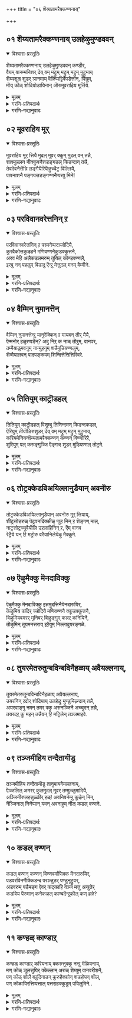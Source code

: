 +++
title = "०६ शॆय्यतामरैक्कण्णनाय्"

+++


## ०१ शॆय्यतामरैक्कण्णनाय् उलहेऴुमुण्डववन्
<details open><summary>विश्वास-प्रस्तुतिः</summary>

शॆय्यतामरैक्कण्णनाय् उलहेऴुमुण्डववन् कण्डीर्,  
वैयम् वानम्मनिशर् दॆय् वम् मट्रुम् मट्रुम् मट्रुम् मुट्रुमाय्  
शॆय्यशूळ् शुडर् ञानमाय् वॆळिप्पट्टिवैपडैत्तान्, पिन्नुम्,  
मॊय् कॊळ् शोदियोडायिनान् ऒरुमूवराहिय मूर्त्तिये.
</details>

<details><summary>मूलम्</summary>

शॆय्यतामरैक्कण्णनाय् उलहेऴुमुण्डववन् कण्डीर्,  
वैयम् वानम्मनिशर् दॆय् वम् मट्रुम् मट्रुम् मट्रुम् मुट्रुमाय्  
शॆय्यशूळ् शुडर् ञानमाय् वॆळिप्पट्टिवैपडैत्तान्, पिन्नुम्,  
मॊय् कॊळ् शोदियोडायिनान् ऒरुमूवराहिय मूर्त्तिये.
</details>

<details><summary>गरणि-प्रतिपदार्थः</summary>

शॆय्यतामरै कण्णन् आय् = कॆन्दावरॆयन्तॆ \(विशालवू आकर्षकवू आद\) कण्णुगळुळ्ळवनागि, उलहु एऴुम् = एळु लोकगळन्नू, उण्ड = कबळिसिद \(नुङ्गिद\), अवन् = अवनु, कण्डीर् = कण्डिरा, वैयम् = भूमियू, वानम् = मेलणलोकगळू, मनिशर् = मनुष्यरु, दॆय् वम् = देवतॆगळु, मट्रुम् = इतर, मट्रुम् = इतर, मट्रुम् = इन्नू इतर वस्तुगळू, मुट्रुम् = ऎल्लवू, आय् = आगि, शॆय्य = दिव्यवाद, शूऴ् = ऎल्लॆल्लू व्यापिसिरुव, शुडर् = तेजोमयवाद, ञानम् = ज्ञानवू आय् = आगि, वॆळिपट्टु = हॊरगिट्टु \(प्रकटिसि\), इवै = इवुगळन्नु, पडैत्तान् = पडॆदनु \(सृष्टिसिदनु\), पिन्नुम् = आ बळिक, मॊय् कॊळ् = विलक्षण समर्थवाद, शोदियोडु = तेजोस्वरूपदिन्द, आयिनान् = आगिरुववनु \(भगवन्तनु\), ऒरु = साटियिल्लद, मूवर् = मूरु मन्दि, आहिय = आद, मूर् त्तीये = मूर्त्तिये.
</details>

<details><summary>गरणि-गद्यानुवादः</summary>

कॆन्दावरॆयन्तॆ आकर्षकवू विशालवू आद कण्णुगळुळ्ळवनागि, एळु लोकगळन्नू नुङ्गिद अवनु, भूमियू मेलणलोकगळु मनुष्यरू देवतॆगळु मत्तु इतर इतर इन्नितरवस्तुगळॆल्लवू आगि, ऎल्लॆल्लू व्यापिसिरुव तेजोमयवाद दिव्यवाद ज्ञानवू आगि, प्रकटगॊण्डु, इवुगळन्नु सृष्टिसिदनु. आ बळिक विलक्षणवाद समर्थवाद तेजोस्वरूपदिन्द साटियिल्लद मूवरू आगिरुव मूर्तिये अवनु कण्डिरा\! 

भगवन्तनु तेजोमयमूर्तियागि, तन्नष्टक्कॆ तानु परमपददल्लि निर्लिप्तनागिरबारदे? ई जगत्संसारवन्नु अवनेकॆकट्टिकॊळ्ळबेकु? ताने नानारूपगळागि, वस्तुगळागि, बरिदु, नानाबगॆय कर्मगळल्लिळिदु, अवुगळनिर्वहणॆय भारवन्नु हॊरुवुदादरू एकॆ? सङ्कल्पमात्रदिन्दले इदॆल्लवन्नू साधिसिकॊळ्ळबल्ल अवने मत्तॆ मूरुरूपगळागि ऒडॆदु निन्तिरुवुदादरू एकॆ? – इदन्ने भगवन्तन विचित्र लीलाविनोद ऎन्नुवुदु\! ऎल्लवन्नू सृष्टिसि, नडॆसुत्ता, साक्षीभूतनागि नोडुत्ता, ऎल्लवन्नू ऒन्दु समयदल्लि ताने नुङ्गि, आ बळिकलू अदन्नु रक्षिसुवुदु\! ऎन्थ सौलभ्यगुण भगवन्तनदु\! 

“वैयम् वानम् मनिशर् दॆय् वम् मट्रुम् मट्रुम् मट्रुम् मुट्रुम् आय्” – सृष्टियल्लि कण्डु बरुव ऎल्ला वस्तुगळन्नू सङ्ग्रहवागि सूचिसुव मातु. ’वैयम्’, ऎन्दरॆ भूमि ’वानम्’ ऎन्दरॆ आकाश. इवॆरडर नडुवॆ इरुवुदु नीरु, गाळि, तेजस्सु – ऒट्टारॆ, भगवन्तनु पञ्चभूतगळन्नु सृष्टिसिदनु. आ पञ्चभूतगळु अवने. ’मनिशर्’ ऎन्दरॆ मनुष्यरु, ’दॆय् वम्’ ऎम्बुदरल्लि देवतॆगळु मत्तु अवरल्लिरुव नाना पङ्गडगळु – यक्षरु, सिद्धरु, साध्यरु, गन्धर्वरु, किन्नररु, किम्पुरुषरु – इत्यादिगळु ऎल्लरू मेलणलोकवासिगळु. ’मट्रुम्, मट्रुम्, मट्रुम्’ ऎन्दु मत्तॆ मत्तॆ हेळिदुदक्कॆ – भगवन्तनु मेल्मट्टद जन्तुगळु, कॆळमट्टद जन्तुगळु, मत्तु मर, बॆट्ट मुन्ताद अचेतन वस्तुगळु ऎन्दर्थवागुत्तदॆ. चेतन वस्तुगळल्लि मनुष्यनुइतर वस्तुगळिगिन्तलू भिन्ननु. अवनिगॆ मनस्सु, बुद्धि, विवेचनाशक्तिगळिवॆ. जन्तुगळल्लि मेल्मट्टदवु प्राणिगळु. कालुगळिन्द सञ्चरिसबल्लवु. कॆळमट्टदवु ऎदॆयिन्द त्वळतक्कवु, हाराडतक्कवु, भूचरगळु जलचरगळु, क्रिमिकीटादिगळु, इरुवॆ मुन्तादवु, अणुजीविगळु इत्यादिगळु इवॆल्लवन्नू ऒट्टागि, ’चेतन’ वस्तुगळु ऎन्नुत्तारॆ. सञ्चरिसदन्तॆ, ऒन्दु कडॆ निलुकडॆयागि निन्तिरुव मर, बॆट्ट मुन्ताअवु ’अचेतन’ वस्तुगळु. भगवन्तन सृष्टियन्नु कॆलवु मातुगळिन्द विवरिसुवुदु ऒन्दु हुच्चुतनवे\! नोडि, अरितू आश्चर्यपडतक्कद्दु –पाठकलियतक्कद्दु अदु\! ऎल्लवू भगवन्तन रूपगळे. अवुगळॆल्लदर अन्तर्यामियागि इद्दुकॊण्डु, भगवन्तनु ऎल्लवन्नू निर्वहिसुत्तानॆ. एनु विचित्र\! एनाश्चर्य\! 

“ऒरुमूवराहियमूर् त्तिये” – तानॊब्बने हेगॆ लॆक्कविल्लदष्टु रूपगळागि ऒडॆदु ’सृष्टि’ ऎनिसिकॊण्डनो हागॆये ताने साटियिल्लद मूरु रूपगळागि अवुगळ निर्वहणॆगॆ निन्तिद्दानॆ. ’ब्रह्म’नागि सृष्टिकार्यवन्नु नडॆसुवुदक्कॆ, ’विष्णु’वागि सृष्टिय ऎल्लवन्नू रक्षिसुवुदक्कॆ मत्तु ’रुद्र’नागि कडॆगॆ ऎल्लवन्नू लयगॊळिसुवुदक्कॆ. 

आळ्वाररु हेळुत्तारॆ- लयकाल बन्दाग, भगवन्तनु सर्वनाशवागुवुदन्नु तप्पिसि, तानु सर्वरक्षकनॆम्बुदक्कॆ तक्कन्तॆ ऎल्ला लोकगळन्नू, ऒम्मॆलॆ नुङ्गि, अवुगळन्नु बीजरूपदल्लि तन्न हॊट्टॆयल्लि अडगिसिट्टुकॊण्डु, कापाडुत्तानॆ, मत्तॆ सृष्टि समय बन्दाग, तन्न सङ्कल्पमात्रदिन्दले अवॆल्लवन्नू हॊरहाकुत्तानॆ. स्वयञ्ज्ञानानन्द स्वरूपनागि, परमतेजोमूर्तियागि, परमपददल्लि नॆलसिद्दरू सह, ताने ऎल्ला लोकगळू, पञ्चभूतगळू, मानवरू, देवतॆगळू, प्राणिगळू, बगॆबगॆय जीवजन्तुगळु आगि, ऎल्ला बगॆय अचेतन वस्तुगळु आगि प्रकटगॊळ्ळुत्तानॆ. मत्तु ताने साटियिल्लद ’मूवरु आगि’ ऎन्दरॆ ब्रह्म, विष्णु, रुद्ररागि, सृष्टि, स्थिति, लय कार्यगळन्नु हञ्चिकॊण्डु ऎल्लवन्नूनिर्वहिसुत्तानॆ. जनरे\! सर्वसमर्थनू, सर्वरक्षकनू, सर्वव्यापियू, सर्वङ्गनू, सत्यज्ञानानन्दस्वरूपियू, परमतेजोमूर्तियू आद भगवन्तनन्नु कण्डुकॊळ्ळि.
</details>



## ०२ मूवराहिय मूर्
<details open><summary>विश्वास-प्रस्तुतिः</summary>

मूवराहिय मूर् त्तियै मुदल् मूवर् क्कूम् मुदल् वन् तन्नै,  
शावमुळ्लन नीक्कुवनैत्तडङ्गडल् किडन्दान् तन्नै,  
तेवदेवनैत्तॆन्नि लङ्गैयॆरियॆऴुच्चॆट्र विल्लियै,   
पावनाशनै पङ्गयत्तडङ्गण्णनैप्परवु मिने\!
</details>

<details><summary>मूलम्</summary>

मूवराहिय मूर् त्तियै मुदल् मूवर् क्कूम् मुदल् वन् तन्नै,  
शावमुळ्लन नीक्कुवनैत्तडङ्गडल् किडन्दान् तन्नै,  
तेवदेवनैत्तॆन्नि लङ्गैयॆरियॆऴुच्चॆट्र विल्लियै,   
पावनाशनै पङ्गयत्तडङ्गण्णनैप्परवु मिने\!
</details>

<details><summary>गरणि-प्रतिपदार्थः</summary>

मूवर् आहिय = मूरु रूपगळु आगिरुव, मूर् त्ति यै = ऒन्दे मूर्तियन्नु, मुदल् मूवर् क्कुम् = मॊदल मूरु मूर्तिगळिगू, मुदल् वन् तन्नै = आदियागिरुववन्नु \(ऒडॆयनागिरुववनन्नु\), शावम् = शाप, उळ्ळन = उण्टादुवन्नु, नीक्कुवनै = नीगिसुववनन्नु, तडम् कडल् = विस्तारवाद कडलल्लि, किडन्दान् तन्नै = पवडिसिरुववनन्नु, देवदेवनै = देवदेवनन्नु, तॆन् इलङ्गै = सुन्दरवाद लङ्कापट्टणदल्लि, ऎरि ऎऴु = उरि ऎद्दु ज्वलिसुवन्तॆ, शॆट्र = नाशपडिसिद, विल्लियै = बिल्लुगारनन्नु, पावनाशनै = पापवन्नॆल्ला नाशगॊळिसुववनन्नु, पङ्गयम् = पङ्कजदन्तॆ, तड कण्णनै = विशालवाद कण्णुगळुळ्ळवनन्नु, परवु मिने = सुतिसिरि \(हाडिरि\). 
</details>

<details><summary>गरणि-गद्यानुवादः</summary>

मूरु रूपगळु आगिरुव एकमूर्तियन्नु, मॊदल मूरु मूर्तिगळिगूआदि \(ऒडॆय\)यादवनन्नु, उण्टाद शापवन्नु नीगिसुववनन्नु, विस्तारवाद कडलल्लि पवडिसिरुववनन्नु, देवदेवनन्नु, सुन्दरवाद लङ्कापट्टणदल्लि उरि ऎद्दु ज्वलिसुवन्तॆ नाशपडिसिद बिल्लुगारनन्नु, पापगळन्नु नाशपडिसुववनन्नु, पङ्कजदन्तॆ विशालवाद कण्णुगळुळ्ळवनन्नु स्तुतिसिरि \(हाडिरि\). 

भगवन्तन ’पर, विभव, व्यूह, अर्चा, अन्तर्यामि’त्वगळल्लि कॆलवन्नु इल्लि स्मरिसिकॊळ्ळलागुत्तदॆ. 

’मूवराहिय मूर् त्तियै” – सृष्टि, स्थिति, मत्तु लय कार्यगळन्नु निर्वहिसुवुदक्कागि, ब्रह्म, विष्णु, रुद्ररागि रूपगॊण्डवनु ऒब्बने – सर्वेश्वर. 

“मुदल् मूवर् क्कूम् मुदल् वन्” – मेलॆ हेळिद त्रिमूर्तिगळिगू आदियागि, अवर स्थितिगॆ कारणनूअवनॊब्बने अवर स्वामियू अवने.

“शावमुळ्ळन नीक्कुवनै” – त्रिमूर्तिगळल्लि शिवनिगॆ बन्द ब्रह्महत्या शापवन्नु नीगिसिदवनू अवने – सर्वशक्तनादवनु. 

“तडङ्गडल्किडन्दानै” – विस्तारवाद पाल्गडलल्लि निर्लिप्तनागि पवडिसि, योगनिद्दॆयल्लिरुववनू, मेलण लोकदवरॆल्लरू समीपिसि स्तुतिसि, पूजिसि, प्रार्थिसिकॊळ्ळुवन्थ ’देवदेवनू’ अवने. 

“तॆन्निलङ्गै यॆरियॆऴुच्चॆट्रविल्लियै” – सुन्दरवाद लङ्कापट्टणवन्नु सर्वनाशगॊळिसिद, सामान्यमानवनागि अवतरिसिद अप्रतिम बिल्लुगारनाद श्रीरामनू अवने. 

आळ्वाररु हेळुत्तारॆ- जनरे, भगवन्तनॊब्बने. अवनु सर्वेश्वर. ऎल्लक्कू आदि, कारणनु. ब्रह्म, विष्णु, रुद्ररॆम्ब त्रिमूर्तिगळागि रूपगॊण्डवनु अवने. विस्तारवाद पाल्गडलल्लि शेषशयननागि पवडिसि योगनिद्दॆयल्लिरुववनू, देवतॆगळॆल्लर ऒडॆयनू अवने. श्रीरामनागि अवतरिसि, सुन्दरवाद लङ्कापट्टणवन्नु सुट्टुभस्ममाडिद साटियिल्लद बिल्लुगारनू अवने. विशालवू आकर्षकवू आद कण्णुगळुळ्ळ दिव्यसुन्दरनू, ऎल्लर पापगळन्नू नाशपडिसुववनू, सर्वशक्तनू, सर्वरक्षकनू आद अवनन्नु सदा स्तुतिसि, भजिसिरि.
</details>



## ०३ परविवानवरेत्तनिन् ऱ
<details open><summary>विश्वास-प्रस्तुतिः</summary>

परविवानवरेत्तनिन् ऱ परमनैप्परञ्जोदियै,  
कुरवैकोत्तकुऴहनै मणिवण्णनैकुडक्कुत्तनै,  
अरव मेऱि अलैकडलमरुम् तुयिल् कॊण्डवण्णलै,  
इरवु नन् पहलुम् विडादु ऎन्ऱु मेत्तुदल् मनम् वैम्मीने.
</details>

<details><summary>मूलम्</summary>

परविवानवरेत्तनिन् ऱ परमनैप्परञ्जोदियै,  
कुरवैकोत्तकुऴहनै मणिवण्णनैकुडक्कुत्तनै,  
अरव मेऱि अलैकडलमरुम् तुयिल् कॊण्डवण्णलै,  
इरवु नन् पहलुम् विडादु ऎन्ऱु मेत्तुदल् मनम् वैम्मीने.
</details>

<details><summary>गरणि-प्रतिपदार्थः</summary>

परवि = विस्तारवागि \(हरडिकॊण्डु\) वानवर् = देवतॆगळु, एत्त = स्तुतिसुवन्तॆ, निन् ऱ = सिद्धवागिरुव, परमनै = परमपुरुषनन्नु \(परात्परनन्नु\), परंशोदियै = परञ्ज्योतिस्वरूपियन्नु, कुरवैकोत्त = रासक्रीडॆयन्नाडिद, कुऴहनै = रसिकनन्नु \(दिव्यसुन्दरनन्नु\) मणिवण्णनै = \(दिव्यवाद\) नीलमणिय बण्णदवनन्नु, कुडक्कुत्तनै = कॊडद कुणितवाडुववनन्नु, अरवम् एऱि = सर्पवन्नेरि, अलै कडल् = अलॆगळिन्द तुम्बिद कडलल्लि, अमरुम् = \(अदक्कॆ\) हॊन्दिकॊण्डिरुवन्तॆ, तुयिल् कॊण्ड = पवडिसिरुव, अण्णलै = स्वामियन्नु, इरवुम् = रात्रियूनल् पहलुम् = ऒळ्ळॆय हगलल्लू, विडादु = बिडदन्तॆ \(यावागलू\), एत्तुदल् = स्तुतिसुवुदरल्लि, मनम् वैम्मिने = मनस्सन्निडि. 
</details>

<details><summary>गरणि-गद्यानुवादः</summary>

सुत्तमुत्तलू हरडिकॊण्डु देवतॆगळु स्तुतिसुवन्तॆ सिद्धवागिरुव परमपुरुषनन्नु, परञ्ज्योति स्वरूपियन्नु, रासक्रीडॆयन्नाडिद दिव्यसुन्दरनन्नु, नीलमणिय बण्णदवनन्नु, कॊडद कुणितवाडुववनन्नु, सर्पवन्नेरि अलॆगळिन्द तुम्बिद कडलल्लि अदक्कॆ हॊन्दिकॊण्डिरुवन्तॆ पवडिसुव स्वामियन्नु, हगलू रात्रियू चॆन्नागि बिडदन्तॆ यावागलू स्तुतिसुवुदरल्लि मनस्सन्निडि. 

हिन्दिन पाशुरद विषयवन्ने इल्लियू मुन्दुवरिसलागिदॆ. 

“परवि वानवरेत्त निन् ऱपरमनै” – देवतॆगळॆल्लरू ऒट्टुगूडि, भगवन्तनल्लि तम्म कष्टसङ्कटगळन्नु हेळिकॊण्डु, तम्मन्नु रक्षिसुवन्तॆ बेडुवन्थ परमपुरुषनु. अवने परमपददल्लि ’परञ्ज्योति’ स्वरूपियागि सर्वरक्षकनागिरुववनु. 

“कुरवै कोत्त कुऴहनै” – भगवन्तनु श्रीकृष्णनागि अवतरिसि, तन्न इम्पाद कॊळलनाददिन्द ऎल्लरन्नू आकर्षिसिदनष्टॆ. अवन अप्रतिमसौन्दर्यक्कॆ \(आकर्षणॆगॆ\) मारुहोगि, गोवळयुवतियरु ऒन्दु बॆळदिङ्गळ रात्रि तम्म तम्म मनॆगळिन्दहॊरटु श्रीकृष्णनॊडनॆ कलॆतु, रात्रियन्नुआनन्ददिन्द कळॆदरु. अन्दु नडॆद वैचित्र्यवेनॆन्दरॆ, ऒब्बॊब्ब गॊल्लतिय मग्गुलल्लू ऒब्बॊब्ब कृष्णनिरुत्ता, नॆरॆद ऎल्लरिगू प्रत्येकवागियू ऒट्टागियू आनन्दपडिसिद्दु. 

“कुडक्कूत्तनै” – भगवन्तनु श्रीकृष्णनागि नन्दगोकुलदल्लि बॆळॆयुत्तिद्दाग, अत्यन्त कठिणवाद कॊडद कुणितवन्नु, अत्यन्त चातुर्यदिन्द आडि ऎल्लरन्नू सन्तोषपडिसिदनु. 

“अरवम् मेल्.....................अण्णलै” – शेषशयननागि, पाल्गडलल्लि पवडिसि योगनिद्दॆयल्लिरुव श्रीमन्नारायणनु. 

आळ्वाररु हेळुत्तारॆ- जनरे, भगवन्तन सुत्तलू देवतॆगळु ऒट्टुगूडि स्तुतिसुत्तारॆ. अवने परञ्ज्योतिस्वरूपि. अवने श्रीकृष्णनागि अवतरिसि आश्चर्याद्भुतकार्यगळन्नु नडॆसिदनु. गोपियरॊडनॆ कलॆतु रासक्रीडॆयन्नाडिअवरन्नु आनन्दपडिसिदनु. पाल्गडलल्लि शेषशयननागि योगनिद्दॆयल्लिरुववनू अवने. आ स्वामियन्नु हगलु रात्रि ऎन्नदॆ, ऎडॆबिडदन्तॆ, यावागलू स्तुतिसुत्ता, अवनल्लि मनस्सन्निडि, इदरिन्द निम्म उद्धारवागुत्तदॆ.
</details>



## ०४ वैम्मिन् नुमानत्तॆन्
<details open><summary>विश्वास-प्रस्तुतिः</summary>

वैम्मिन् नुमानत्तॆन्ऱु यानुरैक्किन् ऱ मायवन् तीर् मैयै,  
ऎम्मनोर् हळुरप्पडॆन्? अदु निऱ् क नाळ् तॊऱुम्, वानवर्,  
तम्मैयाळुमवनुम् नान्मुहनुम् शडैमुडियण्णलुम्,  
शॆम्मैयालवन् पादपङ्कयम् शिन्दित्तेत्तित्तिरिवरे.
</details>

<details><summary>मूलम्</summary>

वैम्मिन् नुमानत्तॆन्ऱु यानुरैक्किन् ऱ मायवन् तीर् मैयै,  
ऎम्मनोर् हळुरप्पडॆन्? अदु निऱ् क नाळ् तॊऱुम्, वानवर्,  
तम्मैयाळुमवनुम् नान्मुहनुम् शडैमुडियण्णलुम्,  
शॆम्मैयालवन् पादपङ्कयम् शिन्दित्तेत्तित्तिरिवरे.
</details>

<details><summary>गरणि-प्रतिपदार्थः</summary>

वैम्मिन् = इरिसिरि, नुम् मनत्तु = निम्म मनस्सन्नु, ऎन्ऱु= ऎन्दु, यान् = नानु, उरैक्किन् ऱ = हेळुव, मायवन् = आश्चर्यकारिय, शीर् मैयै = सद्गुणगळन्नु, ऎम्म नोर् हळ् = नन्नन्थवरु, उरैप्पदु = हेळुवुदु, ऎन् = एनु? \(इन्नेनु\), अदु निऱ् क = अदु हागिरलि, नाळ् दॊऱुम् = ऎडॆबिडदन्तॆ \(अनुदिनवू\), वानवर् = देवतॆगळु, \(नित्यसूरिगळु\), तम्मैयाळुम् अवनुम् = तम्मन्नाळुववनू, \(वानवर् तम्मै = देवतॆगळन्नु, नित्यसूरिगळन्नु\) आळुमवनुम् = आळुववनू, ऒडॆयनू\), नान् मुहनू = नाल्मुखनू, शडैमुडि अण्णलुम् = जडॆयन्नु धरिसिरुव देवनू, शॆम्मैयाल् = क्रमवागि \(पद्धतिय प्रकार्‍अ\), अवन् = अवन, पाद पङ्कयम् = पादपङ्कजवन्नु, शिन्दित्तु = चिन्तिसुत्ता, एत्ति = स्तुतिसुत्ता, तिरिवरे = \(मुख्य कॆलसवागि\) इट्टिरुववरे. 
</details>

<details><summary>गरणि-गद्यानुवादः</summary>

’निम्म मनस्सन्नु इरिसिरि’ ऎन्दु नानु हेळुव आश्चर्यकारिय सद्गुणगळन्नु नन्नन्थवरु हेळुवुदु एनु हॆच्चु? अदु हागिरलि. अनुदिनवू देवतॆगळन्नाळुववनू, नाल्मुखनू, जडॆयन्नु धरिसिरुववनू पद्धतियन्तॆ अवन पाद पङ्कजवन्नु चिन्तिसुत्ता, स्तुतिसुत्ता, \(इरुवुदन्ने\) मुख्यकॆलसवन्नागि इट्टुकॊण्डिरुववरे. 

’निम्म मनस्सन्नु इरिसिरि’ ऎन्दु नानु हेळुव आश्चर्यकारिय सद्गुणगळन्नु नन्नन्थवरु हेळुवुदु एनु हॆच्चु? अदु हागिरलि. अनुदिनवू देवतॆगळन्नाळुववनू, नाल्मुखनू, जडॆयन्नु धरिसिरुववनू पद्धतियन्तॆ अवन पादपङ्कजवन्नु चिन्तिसुत्ता, स्तुतिसुत्ता, \(इरुवुदन्ने\) मुख्यकॆलसवन्नागि इट्टुकॊण्डिरुववरे. 

’वानवर् तम्मैयाळु मवम्’ – ऎन्दरॆ, देवतॆगळिगॆ ऒडॆय देवेन्द्र. 

’शडैमुडियण्णल्’ – ऎन्दरॆ, जटाधारियाद देवरु, शिवनु.

आळ्वाररु हेळुत्तारॆ- सर्वेश्वरनाद भगवन्तन कल्याणगुणगळन्नु कुरितु ऎडॆबिडदन्तॆ अनुदिनवू चिन्तिसुत्तिरि ऎन्दु नानु, नन्नन्थवनु, हेळुवुदरल्लि हॆच्चुगारिकॆयेनु? देवतॆगळ ऒडॆयनाद देवेन्द्रनू, चतुर्मुख ब्रह्मनू, जटाधारियाद शिवनू अवन पादपङ्कजगळन्नु ऎडॆबिडदन्तॆ अनुदिनवू चिन्तिसुत्तिरुवुदन्नु, स्तुतिसुत्तिरुवुदन्नु अवर कॆलसवन्नागि माडिकॊण्डिद्दारॆ, कण्डिरा\!
</details>



## ०५ तितियुम् काट्रॊडहल्
<details open><summary>विश्वास-प्रस्तुतिः</summary>

तितियुम् काट्रॊडहल् विशुम्बु तिणिन्दमण् किडन्दकडल्,  
ऎरियुम् तीयॊडिरुशुडर् दॆय् वम् मट्रुम् मट्रुम् मुट्रुमाय्,  
करियमेनियन्शॆय्यतामरैक्कण्णन् कण्णन् विण्णोरिऱै,  
शुरियुम् पल् करुङ्गुञ्जि ऎङ्गळ् शुडर् मुडियण्णल् तोट्रमे.
</details>

<details><summary>मूलम्</summary>

तितियुम् काट्रॊडहल् विशुम्बु तिणिन्दमण् किडन्दकडल्,  
ऎरियुम् तीयॊडिरुशुडर् दॆय् वम् मट्रुम् मट्रुम् मुट्रुमाय्,  
करियमेनियन्शॆय्यतामरैक्कण्णन् कण्णन् विण्णोरिऱै,  
शुरियुम् पल् करुङ्गुञ्जि ऎङ्गळ् शुडर् मुडियण्णल् तोट्रमे.
</details>

<details><summary>गरणि-प्रतिपदार्थः</summary>

तिरियुम् = अलॆदाडुव, काट्रोडु = गाळियू, अहल् = विस्तारवाद, विशुम्बु = आकाशवू, तिणिन्द = गडुसाद, मण्=भूमियू, किडन्द = ऒन्दॆडॆ इरुव, कडल् = कडलू, ऎरियुम् = ज्वलिसुव \(उरियुत्तिरुव\) तीयोडु = अग्नियू, इरु शुडर् = सूर्यचन्द्ररू, देय् वम् = देवतॆगळू, मट्रुम् =इन्नू इतररू \(मनुष्यरू\), मट्रुम् = इन्नू इतररू \(तिर्यक्, स्थावरगळू\), मुट्रुम् आय् = मत्तॆल्लवू आगिरुव, करिय मेनियन् = करिय रूपवुळ्ळवनू, शॆय्य तामरै कण्णन् = कॆन्दावरॆयन्तॆ कण्णुळ्ळवनू, कण्णन् = अत्याकर्षकनू \(श्रीकृष्णनामधारियू\), विण्णोर्= मेलणलोकदवर, इऱै = ऒडॆयनू, शुरियुम् = सुरुळिसुत्तिरुव, पल् = हलवारु, कुरुकुञ्जि = दॊड्ड कुरुळुगळ, ऎङ्गळ् = नम्म, शुडर् मुडि = हॊळॆहॊळॆयुव, किरीटवन्नु धरिसिरुव, अण्णल् = स्वामिय, तोट्रमे = सृष्टिये \(हिरिमॆये\), तोरिकॆये.
</details>

<details><summary>गरणि-गद्यानुवादः</summary>

सुळिदाडुव गाळियू, विस्तारवाद \(हरडिरुव\) आकाशवू, गडुसाद भूमियू, ऒन्दॆडॆ इरुव कडलू, उरियुव बॆङ्कियू, सूर्यचन्द्ररू, देवतॆगळू, इन्नितररू \(मानवरू\), तिर्यक् स्थावरादिगळू \(प्राणिगळू, मरबॆट्ट मुन्तादवू\), ऎल्लवू आगिरुव करियरूपवुळ्ळवनू, कॆन्दावरॆयन्तॆ कण्णुळ्ळवनू, अत्याकर्षकनू, मेलणलोकदवर ऒडॆयनू, सुरुळिसुत्तिरुव हलवारु दॊड्ड दॊड्ड कुरुळुगळ, हॊळॆहॊळॆयुव किरीटवन्नु धरिसिरुव, नम्म स्वामिय सृष्टिय तोरिकॆये. 

इल्लि भगवन्तन सृष्टिय हिरिमॆयन्नू, अवनु तोरिकॊळ्ळुव बगॆयन्नू हेळलागुत्तदॆ. 

आळ्वाररु हेळुत्तारॆ- जनरे, भगवन्तनु नमगॆ तोरिकॊळ्ळुव बगॆयन्नु काणिरि- गाळि, बॆङ्कि, नीरु, नॆल, बानु \(आकाश\)गळाद पञ्चभूतगळ रूपदल्लि अवनु ऎल्लॆल्लियू व्यापिसिद्दानॆ. सूर्यचन्द्ररू, देवतॆगळू, मानवरू, प्राणिगळू, क्रिमिकीटादिगळू, ऎल्ला अचेतन वस्तुगळु आगि अवनु ऎल्लॆल्लू तुम्बुकॊण्डिद्दानॆ. अवनादरो, करियदेहदवनु, कॆन्दावरॆय कण्णुळ्ळवनु. अत्याकर्षकसुन्दर. सॊबगिन उद्दनाद मुङ्गुरुळुगळिन्द शोभिसुववनु. हॊळॆयुव किरीटवुळ्ळवनु. परमपदवासिगळ ऒडॆयनु. हीगॆ अवनन्नु अवन भव्यसृष्टिय मूलकवे अवनन्नु काणबहुदु, कण्डिरा.
</details>



## ०६ तोट्रक्केडविअयिल्लानुडैयान् अवनॊरु
<details open><summary>विश्वास-प्रस्तुतिः</summary>

तोट्रक्केडविअयिल्लानुडैयान् अवनॊरु मूर् त्तियाय्,  
शीट्रत्तोडरुळ् पॆट्रवनदिक्कीऴ् प्पुह निन् ऱ शॆङ्गण् माल्,  
नाट्रत्तोट्रच्चुवैयॊलि उऱलाहिनिन् ऱ, ऎम् वानव  
रेट्रैये यन् ऱि मट्रॊरु वरैयानिलेयॆऴु मैक्कूमे.
</details>

<details><summary>मूलम्</summary>

तोट्रक्केडविअयिल्लानुडैयान् अवनॊरु मूर् त्तियाय्,  
शीट्रत्तोडरुळ् पॆट्रवनदिक्कीऴ् प्पुह निन् ऱ शॆङ्गण् माल्,  
नाट्रत्तोट्रच्चुवैयॊलि उऱलाहिनिन् ऱ, ऎम् वानव  
रेट्रैये यन् ऱि मट्रॊरु वरैयानिलेयॆऴु मैक्कूमे.
</details>

<details><summary>गरणि-प्रतिपदार्थः</summary>

तोट्रम् = हुट्टु, केडु = सावु, अवै = अवुगळन्नु, इल्लान् = इल्लदवनू, उडैयान् = \(अवन्नु\) उळ्ळवनू, अवन् = अवनु, ऒरु = साटियिल्लद, मूर् त्ति आय् = मूर्तियागिरुववनू, शीट्रत्तोडु = कडुकोपद जॊतॆयल्लि, अरुळ् पॆट्रवन् = कृपॆयन्नु पडॆदवनु, अडि कीऴ् = तिरुवडिय बळियल्लि, पुह = सेरलु, निन् ऱ = निन्तिरुव, शॆम् कण्माल् = कॆम्पनॆय कण्णुळ्ळ व्यामोहकारियु. नाट्रम् = गन्ध, तोट्रम् = रूप, शुवै = रस, ऒलि = शब्द, उऱल् = स्पर्श ऎम्ब, विषयगळु, आहि = आगि, निन् ऱ = इरुव, ऎम् वानवर् एट्रैयै = नम्म, देवतॆगळ ऒडॆयनन्नु, अन् ऱि = अल्लदॆ, मट्रु ऒरुवरै = बेरॆ यारॊब्बरन्नू, यान् = नानु, इलेन् = पडॆदिल्ल, ऎऱुमैक्कुमे = उज्जीवनक्कागि. 
</details>

<details><summary>गरणि-गद्यानुवादः</summary>

हुट्टुसावु ऎम्बवन्नु इल्लदवनू मत्तु उळ्ळवनू, साटियिल्लद ऒन्दु मूर्तियागिरुववनू, कडुकोपद जॊतॆयल्लि कृपॆयन्नु पडॆदवनु तिरुवडिगळ बळियल्लि सेरलु निन्तिरुववनू, कॆम्पनॆय कण्णुगळ व्यामोहकारियु गन्ध, रूप, रस, शब्द, स्पर्शगळॆम्ब विषयगळागिरुववनू, नम्मदेवतॆगळ ऒडॆयनू आगिरुववनन्नल्लदॆ नन्न उज्जीवनक्कागि बेरॊब्बरन्नुनानु पडॆदिल्ल. 

“तोट्रक्केडवैयिल्ला नुडैयान्” – भगवन्तनिगॆ हुट्टू इल्ल, सावू इल्ल. अवनु’अनादि’, ’अज’ मत्तु ’अनन्त’, ’अमर’ अवन ’पर’ स्वरूपवन्नु अदु तिळिसुत्तदॆ. आदरॆ, आश्रितरक्षणॆगागि, दुष्टशिक्षणक्कागि, धर्मसंरक्षणॆगागि, भूभारवन्निळिसुवुदक्कागि, अवनु अवतारगळन्नॆत्तुवाग, अवनिगॆ हुट्टू उण्टु. सावू उण्टु. ऎन्थ विचित्र\! 

“ऒरु मूर्त्ति” – सर्वेश्वरनाद अवनिगॆ बेरॆ यारॊब्बरूसरियू इल्ल, साटियू इल्ल. 

“शीट्रत्तोडरुळ्..............निन् ऱ शॆङ्गण् माल्” – इदु भगवन्तन नरसिंहावतारवन्नु सूचिसुत्तदॆ. तन्न भक्तनाद बालक प्रह्लादन विषयदल्लि करुणॆ, कृपॆगळन्नू, तन्न शत्रुवाद अवन तन्दॆ हिरण्यकशिपुविन बगॆगॆ कडुकोपवन्नू, कॆङ्गण्णन्नू तोरिसिद उग्रनरसिंहावतारिये भगवन्त. 

“नाट्रम्...............................निन् ऱ” – पञ्चेन्द्रियगळिगॆ विषयगळाद शब्द, स्पर्श, रूप, रस, गन्ध- इवुगळॆल्ल आगिरुववनू अवने.

आळ्वाररु हेळुत्तारॆ- अद्वितीयवाद ऒब्बने मूर्तियागि, हुट्टु सावु इल्लदवनादरू, देवदेवनादरू, तनगॆ आश्रितनाद बालक प्रह्लादनन्नु रक्षिसुवुदक्कागियू, शत्रुवाद हिरण्यकशिपुवन्नु शिक्षिसुवुदक्कागियू साटियिल्लद नरसिंहनागि अवतरिसिदवनू, शब्दादि विषयगळागि बॆळगुववनू, आद नम्म सर्वेश्वरनन्ने नन्न उज्जीवनक्कागि नानु आश्रयिसुवुदु. बेरॆ यारन्नू अल्ल.
</details>



## ०७ ऎऴुमैक्कु मॆनदाविक्कु
<details open><summary>विश्वास-प्रस्तुतिः</summary>

ऎऴुमैक्कु मॆनदाविक्कु इन्नमुदत्तिनैयॆनदारुयिर्,  
कॆऴुमिय कदिर् च्चोदियै मणिवण्णनै क्कूडक्कूत्तनै,  
विऴुमियवमरर् मुनिवर् विऴुङ्गुम् कन्नऱ् कनियिनै,  
तॊऴुमिन् तूयमनत्तराय् इऱैयुम् निल्लादुयरङ्गळे.
</details>

<details><summary>मूलम्</summary>

ऎऴुमैक्कु मॆनदाविक्कु इन्नमुदत्तिनैयॆनदारुयिर्,  
कॆऴुमिय कदिर् च्चोदियै मणिवण्णनै क्कूडक्कूत्तनै,  
विऴुमियवमरर् मुनिवर् विऴुङ्गुम् कन्नऱ् कनियिनै,  
तॊऴुमिन् तूयमनत्तराय् इऱैयुम् निल्लादुयरङ्गळे.
</details>

<details><summary>गरणि-प्रतिपदार्थः</summary>

ऎऴुमैक्कुम् = ऎल्ला स्थितिगळल्लू \(उज्जीवनगॊळ्ळुवुदक्कॆ\), ऎनदुआविक्कु = नन्न आत्मनिगॆ, इन् = इनिदाद, अमुदत्तिनै = अमृतस्वरूपियन्नु, ऎनदु = नन्न, आर् उयिर् = तुम्बुजीवदॊडनॆ, कॆऴुमिय = हॊन्दिकॊण्डिरुव, कदिर् शॊदियै = दिव्यज्योतियन्नु, मणिवण्णनै = नीलमणिय बण्णदवनन्नु, कुडक्कूत्तनै= कॊडद कुणितवाडुववनन्नु, विऴुमिय = श्रेष्ठराद, अमरर् = देवतॆगळिन्दलू, मुनिवर् = महर्षिगळिन्दलू, विऴुङ्गम् = उण्डु आनन्दिसुव, कन्नल् कनियै = कल्लुसक्करॆयन्नू हण्णन्नू, तॊऴुमिन् = पूजिसि, तूयमनत्तराय् = परिशुद्धमनदवरागि, इऱैयुम् = ऎळ्ळष्टू निल्ला = निल्लवु \(उळियवु\), तुयरङ्गळे = दुःखसङ्कटगळे. 
</details>

<details><summary>गरणि-गद्यानुवादः</summary>

\(उज्जीवनगॊळ्ळुवुदक्कॆ\) ऎल्ला स्थितिगळल्लू, नन्न आत्मनिगॆ इनिदाद अमृतस्वरूपियन्नु, नन्न तुम्बुजीवदॊडनॆ हॊन्दिकॊण्डिरुव दिव्यज्योतियन्नु, नीलमणिवण्णनन्नु, कॊडद कुणितद चतुरनन्नु, श्रेष्ठराद देवतॆगळिन्दलू महर्षिगळिन्दलू उण्डु \(अनुभविसि\) आनन्दिसुव कल्लुसक्करॆयन्नु हण्णन्नु शुद्धमनदवरागि पूजिसि, दुःखसङ्कटगळु ऎळ्ळष्टू उळियुवुदिल्ल. 

आळ्वाररु हेळुत्तारॆ- जनरु तम्म सांसारिक दुःखसङ्कटगळन्नु नीगिसिकॊळ्ळुवुदक्कागि, जीवनदल्लि उज्जीवनपडॆयुवुदक्कागि, अमृतदन्तॆ मधुरवाद, नीलमणियन्तॆ आकर्षकवाद, अत्यन्त चतुरनाद, देवतॆगळू महर्षिगळू अनुभविसि आनन्दिसुव कल्लुसक्करॆयन्तॆयू, मागिद ऒळ्ळॆय हण्णिनन्तॆयू स्वादुवाद, देवदेवनाद, सर्वेश्वरनन्नु शुद्धवाद मनदिन्द आश्रयिसि, भजिसबेकु.
</details>



## ०८ तुयरमेतरुतुन्बविन्बविनैहळाय् अवैयल्लनाय्,
<details open><summary>विश्वास-प्रस्तुतिः</summary>

तुयरमेतरुतुन्बविन्बविनैहळाय् अवैयल्लनाय्,  
उयरनिन् ऱदोर् शोदियाय् उलहेऴु मुण्डुमिऴ्न्दान् तन्नै,  
अयरवाङ्गु नमन् तमर् क्कु अरुनञ्जिनै अच्चुदन् तन्नै,  
तयरदऱ् कु महन् तन्नैयन् ऱि मट्रिलेन् तञ्जमाहवे.
</details>

<details><summary>मूलम्</summary>

तुयरमेतरुतुन्बविन्बविनैहळाय् अवैयल्लनाय्,  
उयरनिन् ऱदोर् शोदियाय् उलहेऴु मुण्डुमिऴ्न्दान् तन्नै,  
अयरवाङ्गु नमन् तमर् क्कु अरुनञ्जिनै अच्चुदन् तन्नै,  
तयरदऱ् कु महन् तन्नैयन् ऱि मट्रिलेन् तञ्जमाहवे.
</details>

<details><summary>गरणि-प्रतिपदार्थः</summary>

तुयरमे तरु = दुःखवन्ने उण्टुमाडुव \(परितापवन्नु तरुव\), तुन्बम् इन् बम् विनैहळ् आय् = दुःखवन्नू, सन्तोषवन्नु कॊडुव कर्मगळागि \(कर्मगळ निर्वाहकनागि\), अवै = अवै, अल्लन् = अल्लदवनु, आय् = आगि, उयर् निन् ऱदु= अत्युन्नतवागिरुवुदाद, ओर् = साटियिल्लद, शोदि आय् = परञ्ज्योतियागि, उलहुएऴुम् उण्डवनू, उगुळिदवनू, \(आदवनन्नु\), अयर = सॊरगुवुदन्नू, मरॆवन्नू, वाङ्गुम् = निवारिसुव, नमन् तमर् क्कू = यमभटरिगॆ, अरु नञ्जिनै = तीक्ष्णवाद विषदन्तॆ इरुववनन्नु, अच्चुदन् तन्नै = अच्युतनन्नु, तयरद ऱ् कु = दशरथनिगॆ, महन् तन्नै = मगनादवनन्नु, अन् ऱि = अल्लदॆ, मट्रु = बेरॊब्बरन्नु, इलेन् = इल्लवागिद्देनॆ, तञ्जम् आहवे = शरण्यनागिये. 
</details>

<details><summary>गरणि-गद्यानुवादः</summary>

दुःखवन्ने उण्टुमाडुव \(परितापवन्नु तरुव\) दुःखवन्नू सन्तोषवन्नू कॊडुव कर्मगळागि \(कर्मनिर्वाहकनागि\)यू, अवुगळल्लदवनागियू, अत्युन्नतवाद साटियिल्लद परञ्ज्योतियागियू, एळु लोकगळन्नूउण्डु उगुळिदवनागियू, सॊरगन्नू मरॆवन्नू निवारिसुव यमभटरिगॆ तीक्ष्णवाद विषदन्तॆ इरुववनन्नू अच्युतनन्नू, दशरथन मगनन्नूअल्लदॆ बेरॆ यारन्नू शरण्यनागि भाविसुवुदिल्ल. 

’तुयरमे तरु तुन्बविन्ब विनैहळ् आय्” – ’तुन्ब विनै’ ऎन्दरॆ, दुःखवन्नु तरुव पापकर्मगळु. ’इनै विनै” ऎन्दरॆ, हर्षवन्नुण्टुमाडुव पुण्यकर्मगळु. ई पापपुण्यगळु मरणानन्तरवू जीवनन्नु हिम्बालिसि अवनन्नु मरुजन्मगळल्लू परितापपडिसुत्तवॆ. अवु हागॆ माडदन्तॆ माडतक्कवनु भगवन्त.

“उयर निन् ऱदोर् शोदियाय्’ – ब्रह्माण्डदिन्द आचॆगॆ, अत्युन्नत स्थळदल्लिरुव परमपददल्लि बॆळगुव परञ्ज्योति भगवन्त.

“अयरवाङ्गु नमन् शमर् क्कु अरुनञ्जनै” – ’अयरु’ ऎन्दरॆ, ’सॊरगुविकॆ’ ’ऎल्ला रीतियल्लू शक्तिगुन्दुविकॆ’, ’ऎल्लवन्नू मरॆयुविकॆ’ – ऎन्दु अर्थवागुत्तदॆ. ऒट्टिनल्लि, इवु मरणस्थितियन्नु हेळुत्तदॆ. मरणिसिद बळिक यमभटरु जीवनन्नु ऎळॆदुकॊण्डु होगि यमराजन मुन्दॆ निल्लिसुत्तारॆ. अल्लि, जीवनु इहलोकाल्लि मरॆतिरुवुदॆल्लवू मत्तॆ नॆनपिगॆ बरुत्तदॆ. अवुगळिगागि अवनु यमलोकदल्लि हिंसॆ पडलु सिद्धवागबेकागुत्तदॆ. आ बळिक, मत्तु पुनर्जन्म, ई बगॆय स्थितियन्नु तडॆगट्टुव शक्ति भगवन्तनदु. भगवन्तनु आ यमभटरिगॆ क्रूरविषदन्तॆ. अवरे बसवळिदु,सङ्कटपट्टु जीवनन्नु बिट्टुओडिहोगुवन्तॆ माडतक्कवनु स्वामि. 

आळ्वाररु हेळुत्तारॆ- पुण्यपापगळ परितापदिन्द दूरमाडुववनू, अवुगळु तनगॆ अण्टदन्तॆ शुद्धनागिरुववनू, परमपददल्लि बॆळगुव परञ्ज्योतियू, ऎल्ला कालदल्लू लोकगळन्नु रक्षिसुववनू, मरणवन्नू यमभटर बाधॆयन्नू तप्पिसुववन्नू, नाशरहितनू, सत्य परक्रमगळिगॆ आकरनाद श्रीरामावतारियू आद भगवन्तनन्नु मात्रवे नानु शरणु होगुवुदु. बेरॆ यार आश्रयवू ननगॆ बेड.
</details>



## ०९ तञ्जमीहिय तन्दैतायॊडु
<details open><summary>विश्वास-प्रस्तुतिः</summary>

तञ्जमीहिय तन्दैतायॊडु तानुमायवैयल्लनाय्,  
ऎञ्जलिल् अमरर् कुलमुदल् मूवर् तम्मुळ्ळुमादियै,  
अञ्जिनीरुलहत्तुळ्ळीर् हळ्\! अवनिवनॆन्ऱु कूऴेन् मिन्,  
नॆञ्जिनाल् निनैप्पान् यवन् अवनाहुम् नीळ् कडल् वण्णने.
</details>

<details><summary>मूलम्</summary>

तञ्जमीहिय तन्दैतायॊडु तानुमायवैयल्लनाय्,  
ऎञ्जलिल् अमरर् कुलमुदल् मूवर् तम्मुळ्ळुमादियै,  
अञ्जिनीरुलहत्तुळ्ळीर् हळ्\! अवनिवनॆन्ऱु कूऴेन् मिन्,  
नॆञ्जिनाल् निनैप्पान् यवन् अवनाहुम् नीळ् कडल् वण्णने.
</details>

<details><summary>गरणि-प्रतिपदार्थः</summary>

तञ्जम् आहिय = ऒत्तासॆयागिरुव, तन्दै तायॊडु = तन्दॆतायिगळॊडनॆ, तानुम् आय् = तानू \(रक्षक\) आगि, अवै अल्लन् आय् = अवरु मात्रवे अल्लदवनागि, ऎञ्जल् इल् = कॊरतॆयिल्लद \(भक्तियल्लि\) अमरर् कुलम् = अमररकुलक्के, मुदल् = ऒडॆयनागि \(आदियागि\), मूवर् तम्मुळ्ळुम् = त्रिमूर्तिगळल्लि, आदियै = आदिकारणनागि, अञ्जि = अञ्जुत्ता, नीर् = नीवु, उलहत्तुळ्ळीर् = भूलोकदल्लिरुववरे, अवन् इवन् ऎन्ऱु = अवनु, इवनु, ऎन्दु, कूऴेन् मिन् = \(मनश्शान्तियिल्लदॆ\) कूगाडुत्तिरबेडिरि, नॆञ्जिनाल् = मनस्सिनिन्द, निनैप्पान् यवन् = नॆनॆयुववनुयारो, अवन् = अवनु, आहुम् = आगुत्तानॆ, नीळ् कडल् वण्णने = विस्तारवाद कडलवण्णने आगुत्तानॆ. 
</details>

<details><summary>गरणि-गद्यानुवादः</summary>

ऒत्तासॆयागिरुव तन्दॆ तायिगळॊडनॆ तानू\(रक्षक\) आगि, अवरु \(अष्टु\) मात्रवे अल्लदवनागि, भक्तियल्लि कॊरतॆयिल्लद अमरर कुलक्के ऒडॆयनागि, त्रिमूर्तिगळल्लि आदियागि \(आदिकारणनागि\), अञ्जुत्ता भूलोकदल्लिरुववरे नीवु अवनु इवनु ऎन्दु चञ्चलगॊण्डु कूगाडुत्तिरबेडिरि. यारु मनस्सिनिन्द स्मरिसुत्तानो अवनु विस्तारवाद कडलवण्णने आगुत्तानॆ. 

“तञ्जमाहिय तन्दैतायॊडु तानुम् आय्” – हुट्टुविकॆगू, हुट्टिद क्षणदिन्दलू स्वतन्त्रजीवियागि बदुकुववरॆगू अवन रक्षकरागि, ऒत्तासॆकॊडुववरागि, हितैषिगळागि इरुववरु अवनिगॆ जन्मकॊडुव तन्दॆतायिगळु. वास्तववागि, आ तन्दॆतायिगळ रूपदल्लि अवनन्नु ऎल्ला बगॆयल्लू रक्षिसुववनु भगवन्तने. अदक्कागिये अवनन्नु तन्दॆ मत्तु तायि ऎन्नुवुदु. 

“अवै अल्लन् आय्” – भगवन्तनु अवनिगॆ तन्दॆतायि मात्रवे अल्ल. अवनिगॆ बेरॆ बेरॆ सन्दर्भगळिगॆ, वयस्सिगॆ तक्कन्तॆ ऒदगि बरुववरु ऎष्टो जन – ऎन्दरॆ, बन्धु, बळग, नॆण्टरु, इष्टरु, मित्ररु इन्नितररु. आ ऎल्लरू आ भगवन्तन अंशवे आगि अवनन्नु बॆळॆसुत्तारॆ.

“अवैअल्लन् आय्” – भगवन्तनु अवनिगॆ तन्दॆतायि मात्रवे अल्ल. अवनिगॆ बेरॆबेरॆ सन्दर्भगलिगॆ, वयस्सिगॆ तक्कन्तॆ ऒदगि बरुववरु ऎष्टो जन – ऎन्दरॆ, बन्धु, बळग, नॆण्टरु, इष्टरु, मित्ररु इन्नितररु. आ ऎल्लरू आ भगवन्तन अंशवे आगि अवनन्नु बॆळॆसुत्तारॆ.

“अवनिवनॆन्ऱु कूऴेन् मिन्” – बेरॆबेरॆ नामरूपगळिन्द करॆयल्पडुव कॆळमट्टद नानादेव, देवतॆगळन्नु नम्बि, भजिसि, मनस्सन्नु कॆडिसिकॊळ्ळबारदु. अदरिन्द याव ऒळितू आगुवुदिल्ल.

“नॆञ्जिनाल् निनैप्पवन् यावन् अवनाहुम् नीळ् कडल् वण्णने” – यारन्नु नीवु मनसार ऎडॆबिडदन्तॆ चिन्तिसबयसुत्तीरो, अवने कडलवण्णदवनाद सर्वेश्वर. \(यारु ऒम्मनदिन्द भगवन्तनन्नु स्मरिसुत्तिरुवनो अवनु कडलवण्णने आगुत्तानॆ” – ऎन्दरॆ, अवन सारूप्यवन्नु हॊन्दुत्तानॆ मत्तु परमपदवासियागुत्तानॆ. हीगॆ ऒन्दु रीतिय विवरणॆकॊडबहुदॆनिसुत्तदॆ.\)

आळ्वाररु हेळुत्तारॆ- भूलोकवासिगळे, तन्दॆतायिगळ रूपदल्लि निम्मन्नु बॆळॆसि रक्षिसुववनू, अष्टे अल्लदॆ, नॆण्टरु, इष्टरु, मित्ररु, इन्नितररू आगि निमगॆ ऒत्तासॆकॊडुववनू, अमरर ऒडॆयनू, त्रिमूर्तिगळिगू आदियादवनू, विस्तारवाद कडलवण्णनन्ने नीवु ऎडॆबिडदन्तॆ मनसार चिन्तिसुत्तिरि. ’अवनु, इवनु’ ऎन्दु बेरॆ यारन्नू योचिसुव गॊन्दलदल्लि बीळबेडि.
</details>



## १० कडल् वण्णन्
<details open><summary>विश्वास-प्रस्तुतिः</summary>

कडल् वण्णन् कण्णन् विण्णवर्माणिक्क मॆनदारुयिर्,  
पडवरविनणैक्किडन्द परञ्जुडर् पण्डुनूट्रुवर्,  
अडवरुम् पडैमङ्ग ऐवर् कट्काहि वॆञ्ज मत्तु अन्ऱुतेर्  
कडविय पॆरुमान् कनैकऴल् काण्बदॆन्ऱुकॊल् कण् हळे?
</details>

<details><summary>मूलम्</summary>

कडल् वण्णन् कण्णन् विण्णवर्माणिक्क मॆनदारुयिर्,  
पडवरविनणैक्किडन्द परञ्जुडर् पण्डुनूट्रुवर्,  
अडवरुम् पडैमङ्ग ऐवर् कट्काहि वॆञ्ज मत्तु अन्ऱुतेर्  
कडविय पॆरुमान् कनैकऴल् काण्बदॆन्ऱुकॊल् कण् हळे?
</details>

<details><summary>गरणि-प्रतिपदार्थः</summary>

कडल् वण्णन् = कडलवण्णनू, कण्णन् = अत्याकर्षकनू \(श्रीकृष्णावतारियू\), विण्णवर् = देवतॆगळ, करु माणिक्कम् = दिव्यवाद नीलमणियन्तिरुववनू, ऎनदुआर् उयिर् = नन्न तुम्बुजीववू, पडम् = हॆडॆयुळ्ळ, अरवु = सर्पद, इन् = इनिदाद, अणै = हासुगॆय मेलॆ, किडन्द = पवडिसिरुव, परञ्जुडर् = परञ्ज्योतियू, पण्डु = हिन्दॆ, नूट्रुवर् = नूरुमन्दि, अड = मडियलु, वरुम् = बरुव \(बन्द\), पडै = सेनॆयु, मङ्ग = नाशवागुवन्तॆ, ऐवर् कट्कु = ऐवरिगॆ, आहि = ऒदगि बन्दु, वॆम् शमत्तु = क्रूरवाद युद्धदल्लि, अन्ऱु= आग \(अन्दु\), तेर् = रथवन्नु, कडविय = नडॆसिद, पॆरुमान् = भगवन्तन, कनै कऴल् = सद्दुमाडुव तिरुवडिगळन्नु, काण्बदु= नोडुवुदु, ऎन्ऱुकॊलो = ऎन्दिगो, कण् हळे = कण्णुगळे. 
</details>

<details><summary>गरणि-गद्यानुवादः</summary>

कडलवण्णनू, अत्याकर्षकनू \(श्रीकृष्णस्वरूपियू\), देवतॆगळ दिव्यवाद नीलमणियन्तिरुववनू, नन्न तुम्बु जीववू, हॆडॆगळुळ्ळ सर्पद इनिदाद हासुगॆयल्लि पवडिसिरुव परञ्ज्योतियू, हिन्दॆ, नूर्वरु मडियलु बन्द सेनॆयु नाशवागुवन्तॆ ऐवरिगॆ ऒदगिबन्दु, क्रूरवाद युद्धदल्लि अन्दु रथवन्नु नडॆसिद भगवन्तन सद्दुमाडुव तिरुवडिगळन्नु नोडुवुदॆन्दिगो कण्णुगळे. 

इदुवरॆगॆ लोकवासिगळिगॆ यावुदन्नुआळ्वाररु बोधिसिदरो, आ सर्वेश्वरन भव्यवाद रूपवन्नु तावे कण्तुम्ब नोडि नलियबेकॆम्ब आशॆयन्नु हॊरपडिसुत्तारॆ ई पाशुरदल्लि. 

आळ्वाररु हेळुत्तारॆ- कडलवण्णनागि, देवदेवनागि, अत्याकर्षक सुन्दरनागि, नन्न जीवक्कॆ जीवनागि, सर्पशयननागि, धर्मिष्ठराद पाण्डवर सहायकनागिरलु श्रीकृष्णनागि अवतरिसि, महाभारतयुद्धवन्नु तॊडगिसि, आयुद्धदल्लि, अर्जुननिगॆ सारथियागि निन्तु, अधर्मिगळाद दुर्योधननादिगळन्नु नाशपडिसिद, अति सुलभनाद स्वामियन्नु नन्न कण्णुगळु ऎन्दिगॆ काणुववो? 

भगवन्तनन्नु नोडबेकॆम्ब कातर ऎष्टु तीव्रवागिदॆ कण्डिरा\!
</details>



## ११ कण्हळ् काण्डाऱ्
<details open><summary>विश्वास-प्रस्तुतिः</summary>

कण्हळ् काण्डाऱ् करियनाय् क्करुत्तुक्कु नन्ऱु मॆळियनाय्,   
मण् कॊळ् ञूलत्तुयिर् क्कॆल्लाम् अरुळ् शॆय्युम् वानवरीशनै,  
पण् कॊळ् शोलै वऱुदिनाडन् कुरुहैक्कोन् शडहोपन् शॊल्,  
पण् कॊळायिरत्तिप्पत्ताल् पत्तराहक्कूडुम् पयिलुमिने..
</details>

<details><summary>मूलम्</summary>

कण्हळ् काण्डाऱ् करियनाय् क्करुत्तुक्कु नन्ऱु मॆळियनाय्,   
मण् कॊळ् ञूलत्तुयिर् क्कॆल्लाम् अरुळ् शॆय्युम् वानवरीशनै,  
पण् कॊळ् शोलै वऱुदिनाडन् कुरुहैक्कोन् शडहोपन् शॊल्,  
पण् कॊळायिरत्तिप्पत्ताल् पत्तराहक्कूडुम् पयिलुमिने..
</details>

<details><summary>गरणि-प्रतिपदार्थः</summary>

कण् हळ् काण्डऱ् कु = कण्णुगळिन्द काणुवुदक्कॆ, अरियन् आय् = अपरूपनागि \(साध्यविल्लदवनागि\), करुत्तुक्कु = चिन्तनॆगॆ \(ध्यानक्कॆ\), नन्ऱुम् = बहळ \(उत्तमवागि\), ऎळियन् आय् = सुलभनागि, मण् कॊळ् ञूलत्तु = भूमण्डलद, उयर् क्कु = ऎल्लाम् = ऎल्ला जीविगळिगू, अरुळ् शॆय्युम् = कृपॆमाडुव, वानवर् ईशनै = देवतॆगळ ऒडॆयनन्नु \(कुरितु\), पण् कॊळ् = हाडु तुम्बिरुव, शोलै = तोपुगळिन्द कूडिद, वऴुदिनाडन् = तिरुवऴुदिनाडिनवनू, कुरुहैकोन् = तिरुक्कूरुहैय निर्वाहकनू, शडहोपन् = शठगोपनु \(नम्माळ्वाररु\), शॊल् = हेळिद, पण् कॊळ् = रागदिन्द कूडिद, आयिरत्तु = ऒण्डु साविरदल्लि, इप्पत्तल् = ई हत्तु पाशुरगळिन्द, पत्तर् आहक्कूडुम् = भक्तरागबहुदु, पयिल् ऴुने = प्रयत्निसिरि. 
</details>

<details><summary>गरणि-गद्यानुवादः</summary>

कण्णुगळिन्द काणुवुदक्कॆ अपरूपनागिरुववनू, चिन्तनॆगॆ बहळ सुलभनादवनू, भूमण्डलद ऎल्ला जीविगळिगू कृपॆमाडुववनू आद देवदेवनन्नु कुरितु गानदिन्द तुम्बिरुव तोपुगळिन्द कूडिद तिरुवऴुदिनाडिनवनू, तिरुक्कूरुहूरिन निर्वहकनू आद शठगोपनु \(नम्माळ्वाररु\) हेळिद रागदिन्द रञ्जिसुव ऒन्दु साविरदल्लि ई हत्तु पाशुरगळिन्दले भक्तरागबहुदु. \(जनरे\) प्रयत्नमाडि. 

मनुष्यन देहक्कॆ सम्बन्धिसिद हॊरकण्णुगळिन्द नोडि नलियलु भगान्तनु सुलभसाध्यनल्ल. अवनन्नु चिन्तनॆय मूलक सुलभनागि नोडबहुदु. ई रीतियल्लि भूलोकद ऎल्ला जीविगळिगू अवनु कृपॆमाडिद्दानॆ. आद्दरिन्द, भगवन्तनन्नु ऎडॆबिडदन्तॆ चिन्तिसुत्ता, कीर्तिसुत्ता, हॊगळिहाडुत्ता, नामजपमाडुत्ता कालकळॆयुववरॆल्लरू भगवन्तन कृपॆगॆ ऒळगागतक्क सद्भक्तरागुत्तारॆ. ई विषयवन्नु ई हत्तु पाशुरगळ मूलक बगॆबगॆयागि हेळुत्ता आळ्वाररु जनरन्नु हुरिदुम्बिसुत्तारॆ.

भगवन्तन पर, व्यूह, विभव, अर्च, अन्तर्यामि रूपगळन्नु अवरु विवरिसि हेळुत्ता, अवुगळन्नु चिन्तिसुत्ता, भगवन्तनन्नु पडॆदुकॊळ्ळुव प्रयत्न माडबेकॆन्दु जनरन्नु उत्तेजिसुत्तारॆ.

आळ्वाररु हेळुत्तारॆ- नम्म सामान्यवाद कण्णुगळिगॆ भगवन्तनु काणुवुदु अपरूप. चिन्तनॆगॆ अवनु अति सुलभनु. भूलोकद जीविगळॆल्लरू उज्जीवनगॊळ्लबेकॆन्दु अवनु कृपॆमाडिद्दानॆ. आद्दरिन्द, भूलोकवासिगळॆल्लरू तप्पदॆ, भगवन्तनन्नु पडॆदुकॊळ्ळुवुदक्कॆ सतत प्रयत्न नडॆसलेबेकु. ई विषयवन्नु तिरुवऴुदिनाडिनवनू तिरुक्कुरुहूरिनवनू आद शठगोपनु रागरसदिन्द कूडिद ऒन्दु साविर पाशुरगळन्नु रचिसि हाडिद्दानॆ. अवुगळल्लि ई हत्तु पाशुरगळन्ने चॆन्नागि अरितु अनुष्ठान माडुववरु भक्तरागुवुदु खण्डित.

हीगिदॆ ई तिरुवाय् मॊऴिय फलश्रुति.
</details>
